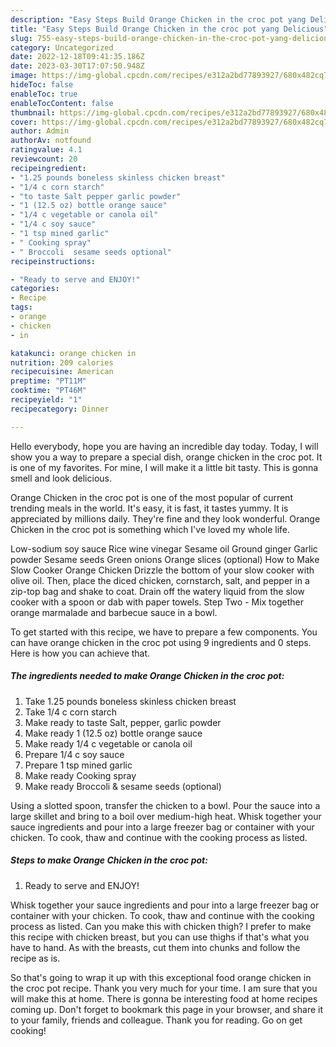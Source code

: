 ```yaml
---
description: "Easy Steps Build Orange Chicken in the croc pot yang Delicious"
title: "Easy Steps Build Orange Chicken in the croc pot yang Delicious"
slug: 755-easy-steps-build-orange-chicken-in-the-croc-pot-yang-delicious
category: Uncategorized
date: 2022-12-18T09:41:35.186Z
date: 2023-03-30T17:07:50.948Z
image: https://img-global.cpcdn.com/recipes/e312a2bd77893927/680x482cq70/orange-chicken-in-the-croc-pot-recipe-main-photo.jpg
hideToc: false
enableToc: true
enableTocContent: false
thumbnail: https://img-global.cpcdn.com/recipes/e312a2bd77893927/680x482cq70/orange-chicken-in-the-croc-pot-recipe-main-photo.jpg
cover: https://img-global.cpcdn.com/recipes/e312a2bd77893927/680x482cq70/orange-chicken-in-the-croc-pot-recipe-main-photo.jpg
author: Admin
authorAv: notfound
ratingvalue: 4.1
reviewcount: 20
recipeingredient:
- "1.25 pounds boneless skinless chicken breast"
- "1/4 c corn starch"
- "to taste Salt pepper garlic powder"
- "1 (12.5 oz) bottle orange sauce"
- "1/4 c vegetable or canola oil"
- "1/4 c soy sauce"
- "1 tsp mined garlic"
- " Cooking spray"
- " Broccoli  sesame seeds optional"
recipeinstructions:

- "Ready to serve and ENJOY!"
categories:
- Recipe
tags:
- orange
- chicken
- in

katakunci: orange chicken in 
nutrition: 209 calories
recipecuisine: American
preptime: "PT11M"
cooktime: "PT46M"
recipeyield: "1"
recipecategory: Dinner

---
```



Hello everybody, hope you are having an incredible day today. Today, I will show you a way to prepare a special dish, orange chicken in the croc pot. It is one of my favorites. For mine, I will make it a little bit tasty. This is gonna smell and look delicious.

Orange Chicken in the croc pot is one of the most popular of current trending meals in the world. It's easy, it is fast, it tastes yummy. It is appreciated by millions daily. They're fine and they look wonderful. Orange Chicken in the croc pot is something which I've loved my whole life.

Low-sodium soy sauce Rice wine vinegar Sesame oil Ground ginger Garlic powder Sesame seeds Green onions Orange slices (optional) How to Make Slow Cooker Orange Chicken Drizzle the bottom of your slow cooker with olive oil. Then, place the diced chicken, cornstarch, salt, and pepper in a zip-top bag and shake to coat. Drain off the watery liquid from the slow cooker with a spoon or dab with paper towels. Step Two - Mix together orange marmalade and barbecue sauce in a bowl.


To get started with this recipe, we have to prepare a few components. You can have orange chicken in the croc pot using 9 ingredients and 0 steps. Here is how you can achieve that.

<!--inarticleads1-->

##### The ingredients needed to make Orange Chicken in the croc pot:

1. Take 1.25 pounds boneless skinless chicken breast
1. Take 1/4 c corn starch
1. Make ready to taste Salt, pepper, garlic powder
1. Make ready 1 (12.5 oz) bottle orange sauce
1. Make ready 1/4 c vegetable or canola oil
1. Prepare 1/4 c soy sauce
1. Prepare 1 tsp mined garlic
1. Make ready  Cooking spray
1. Make ready  Broccoli &amp; sesame seeds (optional)


Using a slotted spoon, transfer the chicken to a bowl. Pour the sauce into a large skillet and bring to a boil over medium-high heat. Whisk together your sauce ingredients and pour into a large freezer bag or container with your chicken. To cook, thaw and continue with the cooking process as listed. 

<!--inarticleads2-->

##### Steps to make Orange Chicken in the croc pot:


1. Ready to serve and ENJOY!

Whisk together your sauce ingredients and pour into a large freezer bag or container with your chicken. To cook, thaw and continue with the cooking process as listed. Can you make this with chicken thigh? I prefer to make this recipe with chicken breast, but you can use thighs if that&#39;s what you have to hand. As with the breasts, cut them into chunks and follow the recipe as is. 

So that's going to wrap it up with this exceptional food orange chicken in the croc pot recipe. Thank you very much for your time. I am sure that you will make this at home. There is gonna be interesting food at home recipes coming up. Don't forget to bookmark this page in your browser, and share it to your family, friends and colleague. Thank you for reading. Go on get cooking!
